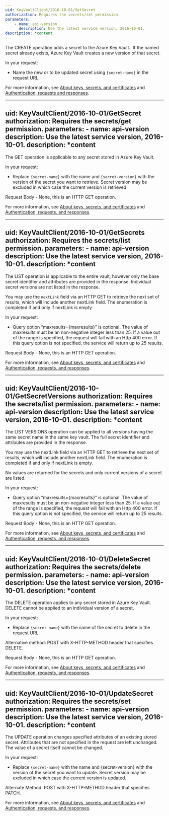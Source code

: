 ```yaml
---
uid: KeyVaultClient/2016-10-01/SetSecret
authorization: Requires the secrets/set permission.
parameters:
    - name: api-version
      description: Use the latest service version, 2016-10-01.
description: *content
---
```


The CREATE operation adds a secret to the Azure Key Vault.. If the named secret already exists, Azure Key Vault creates a new version of that secret.

In your request:
- Name the new or to be updated secret using `{secret-name}` in the request URL.

For more information, see [About keys, secrets, and certificates](~/docs-ref-conceptual/keyvault/about-keys--secrets-and-certificates.md) and [Authentication, requests and responses](~/docs-ref-conceptual/keyvault/authentication--requests-and-responses.md).

---
uid: KeyVaultClient/2016-10-01/GetSecret
authorization: Requires the secrets/get permission.
parameters:
    - name: api-version
      description: Use the latest service version, 2016-10-01.
description: *content
---

The GET operation is applicable to any secret stored in Azure Key Vault.

In your request:
- Replace `{secret-name}` with the name and `{secret-version}` with the version of the secret you want to retrieve. Secret version may be excluded in which case the current version is retrieved.

Request Body - None, this is an HTTP GET operation.

For more information, see [About keys, secrets, and certificates](~/docs-ref-conceptual/keyvault/about-keys--secrets-and-certificates.md) and [Authentication, requests, and responses](~/docs-ref-conceptual/keyvault/authentication--requests-and-responses.md).

---
uid: KeyVaultClient/2016-10-01/GetSecrets
authorization: Requires the secrets/list permission.
parameters:
    - name: api-version
      description: Use the latest service version, 2016-10-01.
description: *content
---

The LIST operation is applicable to the entire vault, however only the base secret identifier and attributes are provided in the response. Individual secret versions are not listed in the response.

You may use the `nextLink` field via an HTTP GET to retrieve the next set of results, which will include another nextLink field. The enumeration is completed if and only if nextLink is empty

In your request:
- Query option “maxresults={maxresults}” is optional. The value of maxresults must be an non-negative integer less than 25. If a value out of the range is specified, the request will fail with an Http 400 error. If this query option is not specified, the service will return up to 25 results.

Request Body - None, this is an HTTP GET operation.

For more information, see [About keys, secrets, and certificates](~/docs-ref-conceptual/keyvault/about-keys--secrets-and-certificates.md) and [Authentication, requests, and responses](~/docs-ref-conceptual/keyvault/authentication--requests-and-responses.md).

---
uid: KeyVaultClient/2016-10-01/GetSecretVersions
authorization: Requires the secrets/list permission.
parameters:
    - name: api-version
      description: Use the latest service version, 2016-10-01.
description: *content
---

The LIST VERSIONS operation can be applied to all versions having the same secret name in the same key vault. The full secret identifier and attributes are provided in the response.

You may use the nextLink field via an HTTP GET to retrieve the next set of results, which will include another nextLink field. The enumeration is completed if and only if nextLink is empty.

No values are returned for the secrets and only current versions of a secret are listed.

In your request:
- Query option “maxresults={maxresults}” is optional. The value of maxresults must be an non-negative integer less than 25. If a value out of the range is specified, the request will fail with an Http 400 error. If this query option is not specified, the service will return up to 25 results.

Request Body - None, this is an HTTP GET operation.

For more information, see [About keys, secrets, and certificates](~/docs-ref-conceptual/keyvault/about-keys--secrets-and-certificates.md) and [Authentication, requests, and responses](~/docs-ref-conceptual/keyvault/authentication--requests-and-responses.md).

---
uid: KeyVaultClient/2016-10-01/DeleteSecret
authorization: Requires the secrets/delete permission.
parameters:
    - name: api-version
      description: Use the latest service version, 2016-10-01.
description: *content
---

The DELETE operation applies to any secret stored in Azure Key Vault. DELETE cannot be applied to an individual version of a secret.

In your request:
- Replace `{secret-name}` with the name of the secret to delete in the request URL.

Alternative method: POST with X-HTTP-METHOD header that specifies DELETE.

Request Body - None, this is an HTTP GET operation.

For more information, see [About keys, secrets, and certificates](~/docs-ref-conceptual/keyvault/about-keys--secrets-and-certificates.md) and [Authentication, requests, and responses](~/docs-ref-conceptual/keyvault/authentication--requests-and-responses.md).

---
uid: KeyVaultClient/2016-10-01/UpdateSecret
authorization: Requires the secrets/set permission.
parameters:
    - name: api-version
      description: Use the latest service version, 2016-10-01.
description: *content
---

The UPDATE operation changes specified attributes of an existing stored secret. Attributes that are not specified in the request are left unchanged. The value of a secret itself cannot be changed.

In your request:
- Replace `{secret-name}` with the name and {secret-version} with the version of the secret you want to update. Secret version may be excluded in which case the current version is updated.

Alternate Method: POST with X-HTTP-METHOD header that specifies PATCH.

For more information, see [About keys, secrets, and certificates](~/docs-ref-conceptual/keyvault/about-keys--secrets-and-certificates.md) and [Authentication, requests, and responses](~/docs-ref-conceptual/keyvault/authentication--requests-and-responses.md).
